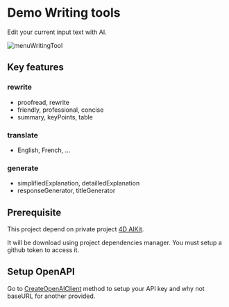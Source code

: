 # Demo Writing tools

Edit your current input text with AI.

![menuWritingTool](https://github.com/user-attachments/assets/aff0eba9-1094-4ac9-8097-b3badb7e4050)

## Key features

### rewrite 
- proofread, rewrite
- friendly, professional, concise
- summary, keyPoints, table

### translate 

- English, French, ...

### generate 

- simplifiedExplanation, detailledExplanation
- responseGenerator, titleGenerator

## Prerequisite

This project depend on private project [4D AIKit](https://github.com/4d/4d-aikit). 

It will be  download using project dependencies manager. You must setup a github token to access it.

## Setup OpenAPI

Go to  [CreateOpenAIClient](Project/Sources/Methods/CreateOpenAIClient.4dm) method to setup your API key and why not baseURL for another provided.
